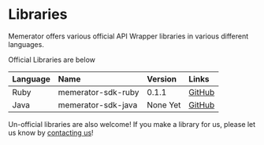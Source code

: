 # Libraries

Memerator offers various official API Wrapper libraries in various different languages.

Official Libraries are below

| Language | Name | Version | Links |
| :--- | :--- | :--- | :--- |
| Ruby | memerator-sdk-ruby | 0.1.1 | [GitHub](https://github.com/Memerator/memerator-sdk-ruby) |
| Java | memerator-sdk-java | None Yet | [GitHub](https://github.com/Memerator/memerator-sdk-java) |

Un-official libraries are also welcome! If you make a library for us, please let us know by [contacting us](https://memerator.me/support)!

